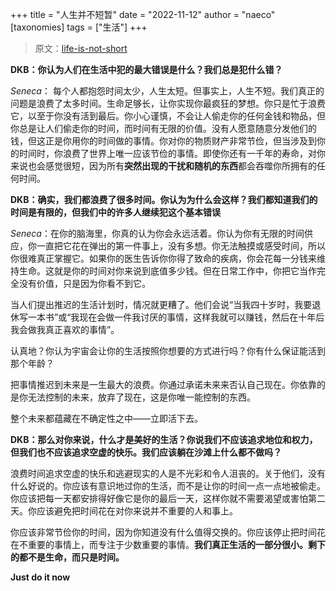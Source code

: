 +++
title = "人生并不短暂"
date = "2022-11-12"
author = "naeco"
[taxonomies]
tags = ["生活"]
+++

> 原文：[life-is-not-short](https://dkb.show/post/life-is-not-short)



**DKB：你认为人们在生活中犯的最大错误是什么？我们总是犯什么错？**

*Seneca*： 每个人都抱怨时间太少，人生太短。但事实上，人生不短。我们真正的问题是浪费了太多时间。生命足够长，让你实现你最疯狂的梦想。你只是忙于浪费它，以至于你没有活到最后。你小心谨慎，不会让人偷走你的任何金钱和物品，但你总是让人们偷走你的时间，而时间有无限的价值。没有人愿意随意分发他们的钱，但这正是你用你的时间做的事情。你对你的物质财产非常节俭，但当涉及到你的时间时，你浪费了世界上唯一应该节俭的事情。即使你还有一千年的寿命，对你来说也会感觉很短，因为所有**突然出现的干扰和随机的东西**都会吞噬你所拥有的任何时间。





**DKB：确实，我们都浪费了很多时间。你认为为什么会这样？我们都知道我们的时间是有限的，但我们中的许多人继续犯这个基本错误**

*Seneca*：在你的脑海里，你真的认为你会永远活着。你认为你有无限的时间供应，你一直把它花在弹出的第一件事上，没有多想。你无法触摸或感受时间，所以你很难真正掌握它。如果你的医生告诉你你得了致命的疾病，你会花每一分钱来维持生命。这就是你的时间对你来说到底值多少钱。但在日常工作中，你把它当作完全没有价值，只是因为你看不到它。

当人们提出推迟的生活计划时，情况就更糟了。他们会说“当我四十岁时，我要退休写一本书”或“我现在会做一件我讨厌的事情，这样我就可以赚钱，然后在十年后我会做我真正喜欢的事情”。

认真地？你认为宇宙会让你的生活按照你想要的方式进行吗？你有什么保证能活到那个年龄？

把事情推迟到未来是一生最大的浪费。你通过承诺未来来否认自己现在。你依靠的是你无法控制的未来，放弃了现在，这是你唯一能控制的东西。

整个未来都蕴藏在不确定性之中——立即活下去。





**DKB：那么对你来说，什么才是美好的生活？你说我们不应该追求地位和权力，但我们也不应该追求空虚的快乐。我们应该躺在沙滩上什么都不做吗？**

浪费时间追求空虚的快乐和逃避现实的人是不光彩和令人沮丧的。关于他们，没有什么好说的。你应该有意识地过你的生活，而不是让你的时间一点一点地被偷走。你应该把每一天都安排得好像它是你的最后一天，这样你就不需要渴望或害怕第二天。你应该避免把时间花在对你来说并不重要的人和事上。

你应该非常节俭你的时间，因为你知道没有什么值得交换的。你应该停止把时间花在不重要的事情上，而专注于少数重要的事情。**我们真正生活的一部分很小。剩下的都不是生命，而只是时间。**



**Just do it now**